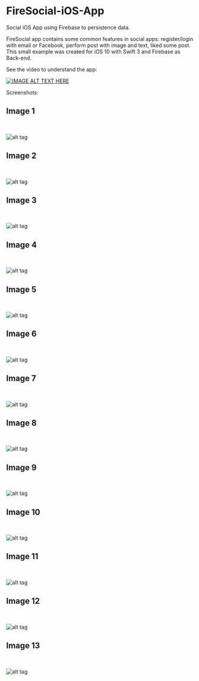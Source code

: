 # FireSocial-iOS-App
Social iOS App using Firebase to persistence data.

FireSocial app contains some common features in social apps: register/login with email or Facebook, perform post with image and text, liked some post.
This small example was created for iOS 10 with Swift 3 and Firebase as Back-end.

See the video to understand the app:

[![IMAGE ALT TEXT HERE](https://img.youtube.com/vi/sYIB9nGaqWs/0.jpg)](https://www.youtube.com/watch?v=sYIB9nGaqWs)


Screenshots:

<h2>Image 1</h2><br>

![alt tag](https://github.com/kesleyribeiro/FireSocial-iOS-App/blob/master/ScreenShots/1.png)

<h2>Image 2</h2><br>

![alt tag](https://github.com/kesleyribeiro/FireSocial-iOS-App/blob/master/ScreenShots/2.png)

<h2>Image 3</h2><br>

![alt tag](https://github.com/kesleyribeiro/FireSocial-iOS-App/blob/master/ScreenShots/3.png)

<h2>Image 4</h2><br>

![alt tag](https://github.com/kesleyribeiro/FireSocial-iOS-App/blob/master/ScreenShots/4.png)

<h2>Image 5</h2><br>

![alt tag](https://github.com/kesleyribeiro/FireSocial-iOS-App/blob/master/ScreenShots/5.png)

<h2>Image 6</h2><br>

![alt tag](https://github.com/kesleyribeiro/FireSocial-iOS-App/blob/master/ScreenShots/6.png)

<h2>Image 7</h2><br>

![alt tag](https://github.com/kesleyribeiro/FireSocial-iOS-App/blob/master/ScreenShots/7.png)

<h2>Image 8</h2><br>

![alt tag](https://github.com/kesleyribeiro/FireSocial-iOS-App/blob/master/ScreenShots/8.png)

<h2>Image 9</h2><br>

![alt tag](https://github.com/kesleyribeiro/FireSocial-iOS-App/blob/master/ScreenShots/9.png)

<h2>Image 10</h2><br>

![alt tag](https://github.com/kesleyribeiro/FireSocial-iOS-App/blob/master/ScreenShots/10.png)

<h2>Image 11</h2><br>

![alt tag](https://github.com/kesleyribeiro/FireSocial-iOS-App/blob/master/ScreenShots/11.png)

<h2>Image 12</h2><br>

![alt tag](https://github.com/kesleyribeiro/FireSocial-iOS-App/blob/master/ScreenShots/12.png)

<h2>Image 13</h2><br>

![alt tag](https://github.com/kesleyribeiro/FireSocial-iOS-App/blob/master/ScreenShots/13.png)
